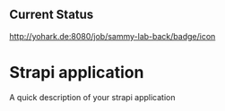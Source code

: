 ## Current Status

http://yohark.de:8080/job/sammy-lab-back/badge/icon

# Strapi application

A quick description of your strapi application
